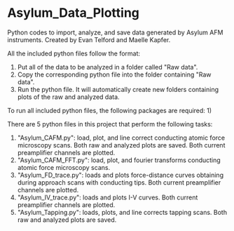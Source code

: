 # Asylum_Data_Plotting
Python codes to import, analyze, and save data generated by Asylum AFM instruments. Created by Evan Telford and Maelle Kapfer.

All the included python files follow the format:
1) Put all of the data to be analyzed in a folder called "Raw data".
2) Copy the corresponding python file into the folder containing "Raw data".
3) Run the python file. It will automatically create new folders containing plots of the raw and analyzed data.

To run all included python files, the following packages are required:
1) 

There are 5 python files in this project that perform the following tasks:
1) "Asylum_CAFM.py": load, plot, and line correct conducting atomic force microscopy scans. Both raw and analyzed plots are saved. Both current preamplifier channels are plotted.
2) "Asylum_CAFM_FFT.py": load, plot, and fourier transforms conducting atomic force microscopy scans. 
3) "Asylum_FD_trace.py": loads and plots force-distance curves obtaining during approach scans with conducting tips. Both current preamplifier channels are plotted.
4) "Asylum_IV_trace.py": loads and plots I-V curves. Both current preamplifier channels are plotted.
5) "Asylum_Tapping.py": loads, plots, and line corrects tapping scans. Both raw and analyzed plots are saved.
